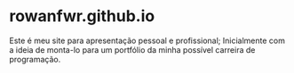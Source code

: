 # rowanfwr.github.io
Este é meu site para apresentação pessoal e profissional; Inicialmente com a ideia de monta-lo para um portfólio da minha possível carreira de programação.
